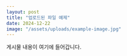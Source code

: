 ```yaml
---
layout: post
title: "업로드된 파일 예제"
date: 2024-12-22
image: "/assets/uploads/example-image.jpg"
---
```

게시물 내용이 여기에 들어갑니다.
